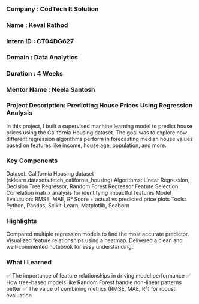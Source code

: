 ### Company : CodTech It Solution
### Name : Keval Rathod
### Intern ID : CT04DG627
### Domain : Data Analytics
### Duration : 4 Weeks
### Mentor Name : Neela Santosh


### Project Description: Predicting House Prices Using Regression Analysis
In this project, I built a supervised machine learning model to predict house prices using the California Housing dataset.
The goal was to explore how different regression algorithms perform in forecasting median house values based on features like income, house age, population, and more.

### Key Components
Dataset: California Housing dataset (sklearn.datasets.fetch_california_housing)
Algorithms: Linear Regression, Decision Tree Regressor, Random Forest Regressor
Feature Selection: Correlation matrix analysis for identifying impactful features
Model Evaluation: RMSE, MAE, R² Score + actual vs predicted price plots
Tools: Python, Pandas, Scikit-Learn, Matplotlib, Seaborn

### Highlights
Compared multiple regression models to find the most accurate predictor.
Visualized feature relationships using a heatmap.
Delivered a clean and well-commented notebook for easy understanding.

### What I Learned
✅ The importance of feature relationships in driving model performance
✅ How tree-based models like Random Forest handle non-linear patterns better
✅ The value of combining metrics (RMSE, MAE, R²) for robust evaluation

